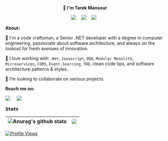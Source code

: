 <p align="center"><strong> 👋 I'm Tarek Mansour </strong></p>
<p align="center"> 
  <img src="https://img.shields.io/badge/.NET-512BD4?logo=dotnet&logoColor=fff" />&nbsp;&nbsp;&nbsp;
  <img src="https://img.shields.io/badge/JavaScript-F7DF1E?logo=javascript&logoColor=000" />&nbsp;&nbsp;&nbsp;
  <img src="https://img.shields.io/badge/Azure-%230072C6.svg?logo=microsoftazure&logoColor=white" />&nbsp;&nbsp;
</p>

**About:**

👋 I'm a code craftsman, a Senior .NET developer with a degree in computer engineering, passionate about software architecture, and always on the lookout for fresh avenues of innovation.

:battery: I love working with `.Net`, `Javascript`, `DDD`, `Modular Monolith`, `Microservices`, `CQRS`, `Event-Sourcing`, `TDD`, clean code tips, and software architecture patterns & styles.

💞️ I’m looking to collaborate on various projects.

**Reach me on:**
<p>
  <a target="_blank"href="https://twitter.com/mansour__tarek"><img src="https://img.shields.io/twitter/follow/:mansour__tarek" /></a>&nbsp;&nbsp;&nbsp;&nbsp;
  <a target="_blank"href="https://www.linkedin.com/in/tma-dotnet//"><img src="https://img.shields.io/badge/Linkedin-%230077B5.svg?logo=linkedin&logoColor=white"/></a>&nbsp;&nbsp;&nbsp;&nbsp;
</p>

**𝗦𝘁𝗮𝘁𝘀**

| <img align="center" src="https://github-readme-stats.vercel.app/api?username=tarekmansour&hide=stars&include_all_commits=true&theme=buefy&hide_border=true" alt="Anurag's github stats" /> | <img align="center" src="https://github-readme-stats.vercel.app/api/top-langs/?username=tarekmansour&layout=compact&theme=buefy&hide_border=true" /> |
| ------------- | ------------- |

<!---
stats Options: &hide=stars,commits,prs,issues,contribs
--->

[![Profile Views](https://komarev.com/ghpvc/?username=tarekmansour&label=Profile%20Views&color=0e75b6&style=flat)](https://github.com/tarekmansour)
